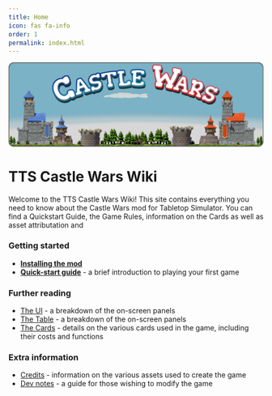 ```yaml
---
title: Home
icon: fas fa-info
order: 1
permalink: index.html
---
```

![Banner](/assets/img/banner.png)

# TTS Castle Wars Wiki

Welcome to the TTS Castle Wars Wiki! This site contains everything you need to know about the Castle Wars mod for Tabletop Simulator. You can find a Quickstart Guide, the Game Rules, information on the Cards as well as asset attributation and 

### Getting started

* **[Installing the mod](installation)**
* **[Quick-start guide](quickstart)** - a brief introduction to playing your first game

### Further reading

* [The UI](the-ui) - a breakdown of the on-screen panels
* [The Table](the-table) - a breakdown of the on-screen panels
* [The Cards](the-cards) - details on the various cards used in the game, including their costs and functions

### Extra information

* [Credits](credits) - information on the various assets used to create the game
* [Dev notes](notes) - a guide for those wishing to modify the game